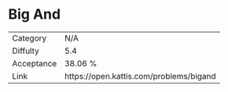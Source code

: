 # Big And

<table>
    <tr>
        <td>Category</td>
        <td>N/A</td>
    </tr>
    <tr>
        <td>Diffulty</td>
        <td>5.4</td>
    </tr>
    <tr>
        <td>Acceptance</td>
        <td>38.06 %</td>
    </tr>
    <tr>
        <td>Link</td>
        <td>https://open.kattis.com/problems/bigand</td>
    </tr>
</table>